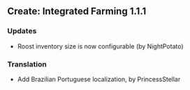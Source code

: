 ## Create: Integrated Farming 1.1.1

### Updates
* Roost inventory size is now configurable (by NightPotato)

### Translation
* Add Brazilian Portuguese localization, by PrincessStellar